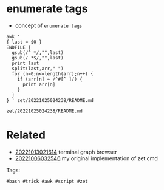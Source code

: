 # enumerate tags

- concept of `enumerate tags`

```
awk '
{ last = $0 }
ENDFILE {
  gsub(/^ */,"",last)
  gsub(/ *$/,"",last)
  print last
  split(last,arr," ")
  for (n=0;n<=length(arr);n++) {
    if (arr[n] ~ /^#[^ ]/) {
      print arr[n]
    }
  }
} ' zet/20221025024238/README.md

```

` zet/20221025024238/README.md `

# Related

- [20221013021614](/zet/20221013021614/README.md) terminal graph browser
- [20221006032546](/zet/20221006032546/README.md) my original implementation of zet cmd

Tags:

    #bash #trick #awk #script #zet
